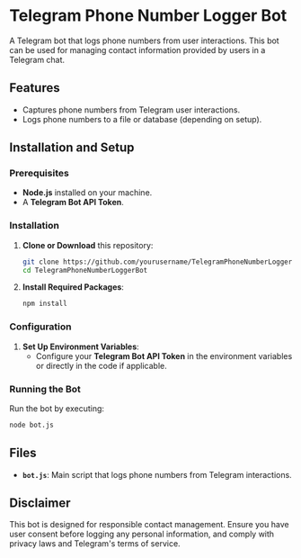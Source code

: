 # Telegram Phone Number Logger Bot

A Telegram bot that logs phone numbers from user interactions. This bot can be used for managing contact information provided by users in a Telegram chat.

## Features

- Captures phone numbers from Telegram user interactions.
- Logs phone numbers to a file or database (depending on setup).

## Installation and Setup

### Prerequisites

- **Node.js** installed on your machine.
- A **Telegram Bot API Token**.

### Installation

1. **Clone or Download** this repository:
   ```bash
   git clone https://github.com/yourusername/TelegramPhoneNumberLoggerBot.git
   cd TelegramPhoneNumberLoggerBot
   ```

2. **Install Required Packages**:
   ```bash
   npm install
   ```

### Configuration

1. **Set Up Environment Variables**:
   - Configure your **Telegram Bot API Token** in the environment variables or directly in the code if applicable.

### Running the Bot

Run the bot by executing:
```bash
node bot.js
```

## Files

- **`bot.js`**: Main script that logs phone numbers from Telegram interactions.

## Disclaimer

This bot is designed for responsible contact management. Ensure you have user consent before logging any personal information, and comply with privacy laws and Telegram's terms of service.
